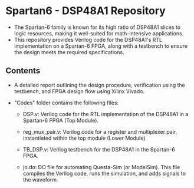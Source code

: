 # Spartan6 - DSP48A1 Repository
* The Spartan-6 family is known for its high ratio of DSP48A1 slices to logic resources, making it well-suited for math-intensive applications.
* This repository provides Verilog code for the DSP48A1's RTL implementation on a Spartan-6 FPGA, along with a testbench to ensure the design meets the required specifications.

## Contents
* A detailed report outlining the design procedure, verification using the testbench, and FPGA design flow using Xilinx Vivado.

* "Codes" folder contains the following files:

   * DSP.v: Verilog code for the RTL implementation of the DSP48A1 in a Spartan-6 FPGA (Top Module).
   
   * reg_mux_pair.v: Verilog code for a register and multiplexer pair, instantiated within the top module (Lower Module).
   
   * TB_DSP.v: Verilog testbench for the DSP48A1 in the Spartan-6 FPGA.

   * jo.do: DO file for automating Questa-Sim (or ModelSim). This file compiles the Verilog code, runs the simulation, and adds signals to the waveform.
